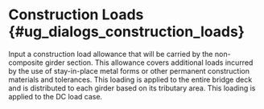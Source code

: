 Construction Loads {#ug_dialogs_construction_loads}
==============================================
Input a construction load allowance that will be carried by the non-composite girder section. This allowance covers additional loads incurred by the use of stay-in-place metal forms or other permanent construction materials and tolerances. This loading is applied to the entire bridge deck and is distributed to each girder based on its tributary area. This loading is applied to the DC load case.
